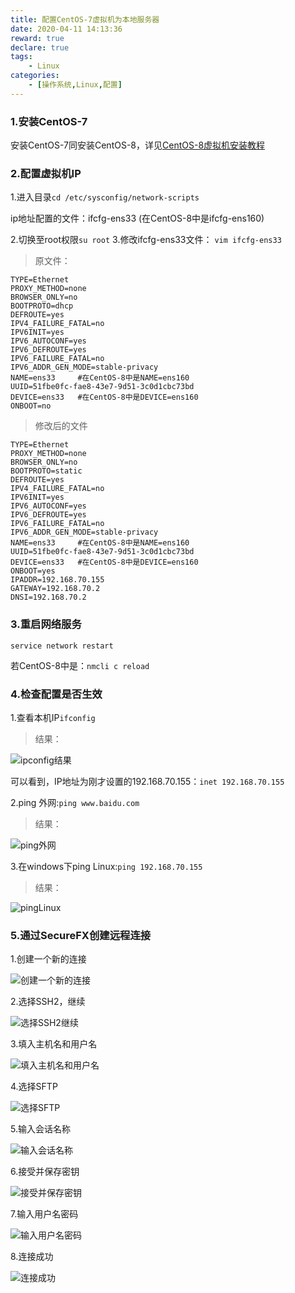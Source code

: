 ```yaml
---
title: 配置CentOS-7虚拟机为本地服务器
date: 2020-04-11 14:13:36
reward: true
declare: true
tags: 
	- Linux 
categories: 
    - [操作系统,Linux,配置]
---
```


### 1.安装CentOS-7

安装CentOS-7同安装CentOS-8，详见[CentOS-8虚拟机安装教程](CentOS-8虚拟机安装.md)

### 2.配置虚拟机IP

1.进入目录``cd /etc/sysconfig/network-scripts``

  ip地址配置的文件：ifcfg-ens33 (在CentOS-8中是ifcfg-ens160)

2.切换至root权限``su root``
3.修改ifcfg-ens33文件：
``vim ifcfg-ens33``

<!--more-->

> 原文件：
```
TYPE=Ethernet
PROXY_METHOD=none
BROWSER_ONLY=no
BOOTPROTO=dhcp
DEFROUTE=yes
IPV4_FAILURE_FATAL=no
IPV6INIT=yes
IPV6_AUTOCONF=yes
IPV6_DEFROUTE=yes
IPV6_FAILURE_FATAL=no
IPV6_ADDR_GEN_MODE=stable-privacy
NAME=ens33     #在CentOS-8中是NAME=ens160
UUID=51fbe0fc-fae8-43e7-9d51-3c0d1cbc73bd
DEVICE=ens33   #在CentOS-8中是DEVICE=ens160
ONBOOT=no
```
> 修改后的文件
```
TYPE=Ethernet
PROXY_METHOD=none
BROWSER_ONLY=no
BOOTPROTO=static
DEFROUTE=yes
IPV4_FAILURE_FATAL=no
IPV6INIT=yes
IPV6_AUTOCONF=yes
IPV6_DEFROUTE=yes
IPV6_FAILURE_FATAL=no
IPV6_ADDR_GEN_MODE=stable-privacy
NAME=ens33     #在CentOS-8中是NAME=ens160
UUID=51fbe0fc-fae8-43e7-9d51-3c0d1cbc73bd
DEVICE=ens33   #在CentOS-8中是DEVICE=ens160
ONBOOT=yes
IPADDR=192.168.70.155
GATEWAY=192.168.70.2
DNSI=192.168.70.2
```

### 3.重启网络服务

``service network restart``

若CentOS-8中是：``nmcli c reload``

### 4.检查配置是否生效

1.查看本机IP``ifconfig``

> 结果：

![ipconfig结果](img/ipconfig结果.png)

可以看到，IP地址为刚才设置的192.168.70.155：``inet 192.168.70.155``

2.ping 外网:``ping www.baidu.com``

> 结果：

![ping外网](img/ping外网.png)

3.在windows下ping Linux:``ping 192.168.70.155``

> 结果：

![pingLinux](img/pingLinux.png)

### 5.通过SecureFX创建远程连接

1.创建一个新的连接

![创建一个新的连接](img/创建一个新的连接.png)

2.选择SSH2，继续

![选择SSH2继续](img/选择SSH2继续.png)

3.填入主机名和用户名

![填入主机名和用户名](img/填入主机名和用户名.png)

4.选择SFTP

![选择SFTP](img/选择SFTP.png)

5.输入会话名称

![输入会话名称](img/输入会话名称.png)

6.接受并保存密钥

![接受并保存密钥](img/接受并保存密钥.png)

7.输入用户名密码

![输入用户名密码](img/输入用户名密码.png)

8.连接成功

![连接成功](img/连接成功.png)
